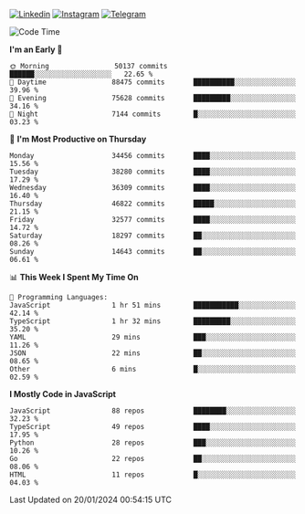 [![Linkedin](https://img.shields.io/badge/-Archie-blue?style=flat-square&labelColor=gray&logo=Linkedin&logoColor=white&link=https://www.linkedin.com/in/archisdi)](https://www.linkedin.com/in/archisdi)
[![Instagram](https://img.shields.io/badge/-@archisdi-orange?style=flat-square&labelColor=gray&logo=Instagram&logoColor=white&link=https://www.instagram.com/archisdi)](https://www.instagram.com/archisdi)
[![Telegram](https://img.shields.io/badge/-aai-informational?style=flat-square&labelColor=gray&logo=telegram&logoColor=white&link=https://t.me/archisdi)](https://t.me/archisdi)

<!--START_SECTION:waka-->
![Code Time](http://img.shields.io/badge/Code%20Time-2%2C502%20hrs%207%20mins-blue)

**I'm an Early 🐤** 

```text
🌞 Morning                50137 commits       ██████░░░░░░░░░░░░░░░░░░░   22.65 % 
🌆 Daytime                88475 commits       ██████████░░░░░░░░░░░░░░░   39.96 % 
🌃 Evening                75628 commits       █████████░░░░░░░░░░░░░░░░   34.16 % 
🌙 Night                  7144 commits        █░░░░░░░░░░░░░░░░░░░░░░░░   03.23 % 
```
📅 **I'm Most Productive on Thursday** 

```text
Monday                   34456 commits       ████░░░░░░░░░░░░░░░░░░░░░   15.56 % 
Tuesday                  38280 commits       ████░░░░░░░░░░░░░░░░░░░░░   17.29 % 
Wednesday                36309 commits       ████░░░░░░░░░░░░░░░░░░░░░   16.40 % 
Thursday                 46822 commits       █████░░░░░░░░░░░░░░░░░░░░   21.15 % 
Friday                   32577 commits       ████░░░░░░░░░░░░░░░░░░░░░   14.72 % 
Saturday                 18297 commits       ██░░░░░░░░░░░░░░░░░░░░░░░   08.26 % 
Sunday                   14643 commits       ██░░░░░░░░░░░░░░░░░░░░░░░   06.61 % 
```


📊 **This Week I Spent My Time On** 

```text
💬 Programming Languages: 
JavaScript               1 hr 51 mins        ███████████░░░░░░░░░░░░░░   42.14 % 
TypeScript               1 hr 32 mins        █████████░░░░░░░░░░░░░░░░   35.20 % 
YAML                     29 mins             ███░░░░░░░░░░░░░░░░░░░░░░   11.26 % 
JSON                     22 mins             ██░░░░░░░░░░░░░░░░░░░░░░░   08.65 % 
Other                    6 mins              █░░░░░░░░░░░░░░░░░░░░░░░░   02.59 % 
```

**I Mostly Code in JavaScript** 

```text
JavaScript               88 repos            ████████░░░░░░░░░░░░░░░░░   32.23 % 
TypeScript               49 repos            ████░░░░░░░░░░░░░░░░░░░░░   17.95 % 
Python                   28 repos            ███░░░░░░░░░░░░░░░░░░░░░░   10.26 % 
Go                       22 repos            ██░░░░░░░░░░░░░░░░░░░░░░░   08.06 % 
HTML                     11 repos            █░░░░░░░░░░░░░░░░░░░░░░░░   04.03 % 
```




 Last Updated on 20/01/2024 00:54:15 UTC
<!--END_SECTION:waka-->